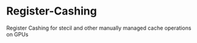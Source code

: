 Register-Cashing
================

Register Cashing for stecil and other manually managed cache operations on GPUs
